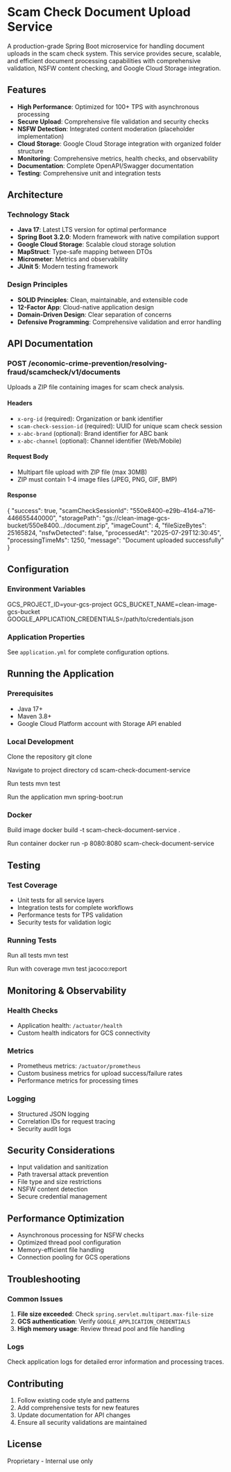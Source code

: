 # Scam Check Document Upload Service

A production-grade Spring Boot microservice for handling document uploads in the scam check system. This service provides secure, scalable, and efficient document processing capabilities with comprehensive validation, NSFW content checking, and Google Cloud Storage integration.

## Features

- **High Performance**: Optimized for 100+ TPS with asynchronous processing
- **Secure Upload**: Comprehensive file validation and security checks
- **NSFW Detection**: Integrated content moderation (placeholder implementation)
- **Cloud Storage**: Google Cloud Storage integration with organized folder structure
- **Monitoring**: Comprehensive metrics, health checks, and observability
- **Documentation**: Complete OpenAPI/Swagger documentation
- **Testing**: Comprehensive unit and integration tests

## Architecture

### Technology Stack
- **Java 17**: Latest LTS version for optimal performance
- **Spring Boot 3.2.0**: Modern framework with native compilation support
- **Google Cloud Storage**: Scalable cloud storage solution
- **MapStruct**: Type-safe mapping between DTOs
- **Micrometer**: Metrics and observability
- **JUnit 5**: Modern testing framework

### Design Principles
- **SOLID Principles**: Clean, maintainable, and extensible code
- **12-Factor App**: Cloud-native application design
- **Domain-Driven Design**: Clear separation of concerns
- **Defensive Programming**: Comprehensive validation and error handling

## API Documentation

### POST /economic-crime-prevention/resolving-fraud/scamcheck/v1/documents

Uploads a ZIP file containing images for scam check analysis.

#### Headers
- `x-org-id` (required): Organization or bank identifier
- `scam-check-session-id` (required): UUID for unique scam check session
- `x-abc-brand` (optional): Brand identifier for ABC bank
- `x-abc-channel` (optional): Channel identifier (Web/Mobile)

#### Request Body
- Multipart file upload with ZIP file (max 30MB)
- ZIP must contain 1-4 image files (JPEG, PNG, GIF, BMP)

#### Response

{
"success": true,
"scamCheckSessionId": "550e8400-e29b-41d4-a716-446655440000",
"storagePath": "gs://clean-image-gcs-bucket/550e8400.../document.zip",
"imageCount": 4,
"fileSizeBytes": 25165824,
"nsfwDetected": false,
"processedAt": "2025-07-29T12:30:45",
"processingTimeMs": 1250,
"message": "Document uploaded successfully"
}


## Configuration

### Environment Variables
GCS_PROJECT_ID=your-gcs-project
GCS_BUCKET_NAME=clean-image-gcs-bucket
GOOGLE_APPLICATION_CREDENTIALS=/path/to/credentials.json

### Application Properties
See `application.yml` for complete configuration options.

## Running the Application

### Prerequisites
- Java 17+
- Maven 3.8+
- Google Cloud Platform account with Storage API enabled

### Local Development

Clone the repository
git clone <repository-url>

Navigate to project directory
cd scam-check-document-service

Run tests
mvn test

Run the application
mvn spring-boot:run

### Docker
Build image
docker build -t scam-check-document-service .

Run container
docker run -p 8080:8080 scam-check-document-service


## Testing

### Test Coverage
- Unit tests for all service layers
- Integration tests for complete workflows
- Performance tests for TPS validation
- Security tests for validation logic

### Running Tests
Run all tests
mvn test

Run with coverage
mvn test jacoco:report


## Monitoring & Observability

### Health Checks
- Application health: `/actuator/health`
- Custom health indicators for GCS connectivity

### Metrics
- Prometheus metrics: `/actuator/prometheus`
- Custom business metrics for upload success/failure rates
- Performance metrics for processing times

### Logging
- Structured JSON logging
- Correlation IDs for request tracing
- Security audit logs

## Security Considerations

- Input validation and sanitization
- Path traversal attack prevention
- File type and size restrictions
- NSFW content detection
- Secure credential management

## Performance Optimization

- Asynchronous processing for NSFW checks
- Optimized thread pool configuration
- Memory-efficient file handling
- Connection pooling for GCS operations

## Troubleshooting

### Common Issues
1. **File size exceeded**: Check `spring.servlet.multipart.max-file-size`
2. **GCS authentication**: Verify `GOOGLE_APPLICATION_CREDENTIALS`
3. **High memory usage**: Review thread pool and file handling

### Logs
Check application logs for detailed error information and processing traces.

## Contributing

1. Follow existing code style and patterns
2. Add comprehensive tests for new features
3. Update documentation for API changes
4. Ensure all security validations are maintained

## License

Proprietary - Internal use only